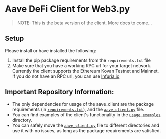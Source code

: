 # Aave DeFi Client for Web3.py

> NOTE: This is the beta version of the client. More docs to come...
 
## Setup

Please install or have installed the following:

1. Install the pip package requirements from the `requirements.txt` file
2. Make sure that you have a working RPC url for your target network. Currently the client supports the Ethereum Kovan Testnet and Mainnet. If you do not have an RPC url, you can use [Infuria.io](https://infura.io/) 

## Important Repository Information:
- The only dependencies for usage of the aave_client are the package requirements (in [`requirements.txt`](https://github.com/PathX-Projects/Aave-DeFi-Client/blob/main/requirements.txt)), and the [`aave_client.py`](https://github.com/PathX-Projects/Aave-DeFi-Client/blob/main/aave_client.py) file.
- You can find examples of the client's functionality in the [`usage_examples`](https://github.com/PathX-Projects/Aave-DeFi-Client/tree/main/usage_examples) directory.
- You can safely move the [`aave_client.py`](https://github.com/PathX-Projects/Aave-DeFi-Client/blob/main/aave_client.py) file to different directories and use it with no issues, as long as the package requirements are satisfied.